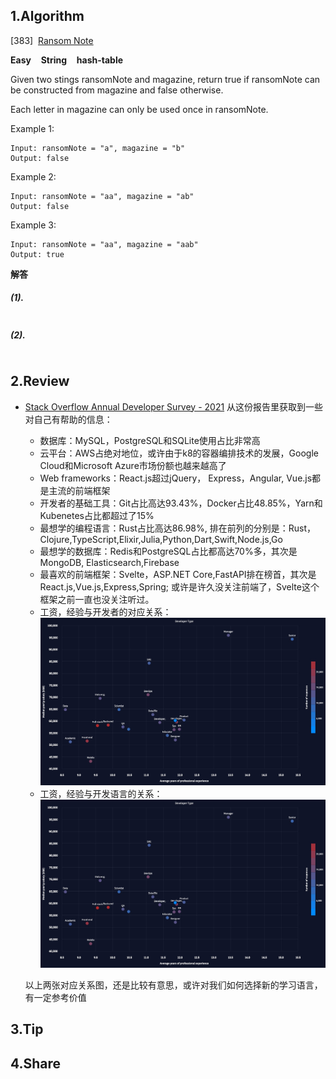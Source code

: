 ## 1.Algorithm

[383]&nbsp;&nbsp;[Ransom Note](https://leetcode.com/problems/ransom-note/)

**Easy** &nbsp;&nbsp; **String** &nbsp;&nbsp; **hash-table**

Given two stings ransomNote and magazine, return true if ransomNote can be constructed from magazine and false otherwise.

Each letter in magazine can only be used once in ransomNote.

Example 1:

```
Input: ransomNote = "a", magazine = "b"
Output: false
```

Example 2:

```
Input: ransomNote = "aa", magazine = "ab"
Output: false
```

Example 3:

```
Input: ransomNote = "aa", magazine = "aab"
Output: true
```

**解答**

##### (1).

```

```

##### (2).

```

```

## 2.Review
* [Stack Overflow Annual Developer Survey - 2021](https://insights.stackoverflow.com/survey/2021)
从这份报告里获取到一些对自己有帮助的信息：
  * 数据库：MySQL，PostgreSQL和SQLite使用占比非常高
  * 云平台：AWS占绝对地位，或许由于k8的容器编排技术的发展，Google Cloud和Microsoft Azure市场份额也越来越高了
  * Web frameworks：React.js超过jQuery， Express，Angular, Vue.js都是主流的前端框架
  * 开发者的基础工具：Git占比高达93.43%，Docker占比48.85%，Yarn和Kubenetes占比都超过了15%
  * 最想学的编程语言：Rust占比高达86.98%, 排在前列的分别是：Rust，Clojure,TypeScript,Elixir,Julia,Python,Dart,Swift,Node.js,Go
  * 最想学的数据库：Redis和PostgreSQL占比都高达70%多，其次是MongoDB, Elasticsearch,Firebase
  * 最喜欢的前端框架：Svelte，ASP.NET Core,FastAPI排在榜首，其次是React.js,Vue.js,Express,Spring; 或许是许久没关注前端了，Svelte这个框架之前一直也没关注听过。
  * 工资，经验与开发者的对应关系：![Salary and experience by developer type](../../image/2022/Salary-experience-developer-type.jpg)
  * 工资，经验与开发语言的关系：![Salary and experience by language](../../image/2022/Salary-experience-developer-type.jpg)

   以上两张对应关系图，还是比较有意思，或许对我们如何选择新的学习语言，有一定参考价值

## 3.Tip

## 4.Share